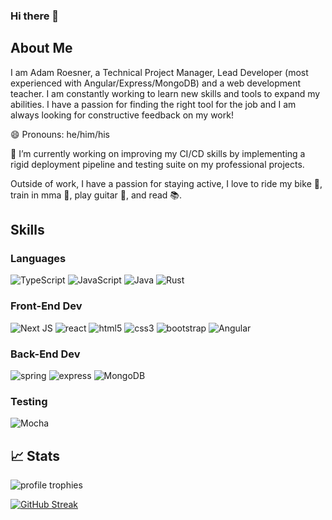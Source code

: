 ### Hi there 👋

## About Me

I am Adam Roesner, a Technical Project Manager, Lead Developer (most experienced with Angular/Express/MongoDB) and a web development teacher. I am constantly working to learn new skills and tools to expand my abilities. I have a passion for finding the right tool for the job and I am always looking for constructive feedback on my work!

😄 Pronouns: he/him/his

🔭 I’m currently working on improving my CI/CD skills by implementing a rigid deployment pipeline and testing suite on my professional projects.

Outside of work, I have a passion for staying active, I love to ride my bike 🚵, train in mma 🥊, play guitar 🎸, and read 📚.

## Skills

### Languages

![TypeScript](https://img.shields.io/badge/TypeScript-3178C6?style=for-the-badge&logo=typescript&logoColor=white)
![JavaScript](https://img.shields.io/badge/JavaScript-323330?style=for-the-badge&logo=javascript&logoColor=F7DF1E)
![Java](https://img.shields.io/badge/java-%23ED8B00.svg?style=for-the-badge&logo=openjdk&logoColor=white)
![Rust](https://img.shields.io/badge/Rust-000000?style=for-the-badge&logo=rust&logoColor=white)

### Front-End Dev

![Next JS](https://img.shields.io/badge/Next-black?style=for-the-badge&logo=next.js&logoColor=white)
![react](https://img.shields.io/badge/React-20232A?style=for-the-badge&logo=react&logoColor=61DAFB)
![html5](https://img.shields.io/badge/HTML5-E34F26?style=for-the-badge&logo=html5&logoColor=white)
![css3](https://img.shields.io/badge/CSS3-1572B6?style=for-the-badge&logo=css3&logoColor=white)
![bootstrap](https://img.shields.io/badge/Bootstrap-563D7C?style=for-the-badge&logo=bootstrap&logoColor=white)
![Angular](https://img.shields.io/badge/Angular-DD0031?style=for-the-badge&logo=angular&logoColor=white)


### Back-End Dev

![spring](https://img.shields.io/badge/Spring-6DB33F?style=for-the-badge&logo=spring&logoColor=white)
![express](https://img.shields.io/badge/Express.js-404D59?style=for-the-badge)
![MongoDB](https://img.shields.io/badge/MongoDB-4EA94B?style=for-the-badge&logo=mongodb&logoColor=white)

### Testing

![Mocha](https://img.shields.io/badge/-mocha-%238D6748?style=for-the-badge&logo=mocha&logoColor=white)


## 📈 Stats

<div>
    <img src="https://github-profile-trophy.vercel.app/?username=roesnera&row=1&column=6&margin-h=8&theme=darkhub&count_private=true&margin-w=15&no-frame=true" alt="profile trophies"/>
</div>

[![GitHub Streak](https://streak-stats.demolab.com/?user=roesnera)](https://git.io/streak-stats)



<!--
**roesnera/roesnera** is a ✨ _special_ ✨ repository because its `README.md` (this file) appears on your GitHub profile.

Here are some ideas to get you started:

- 🔭 I’m currently working on ...
- 🌱 I’m currently learning ...
- 👯 I’m looking to collaborate on ...
- 🤔 I’m looking for help with ...
- 💬 Ask me about ...
- 📫 How to reach me: ...
- 😄 Pronouns: ...
- ⚡ Fun fact: ...
-->
